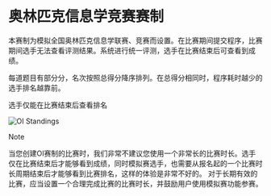﻿# 奥林匹克信息学竞赛赛制

本赛制为模拟全国奥林匹克信息学联赛、竞赛而设置。在比赛期间提交程序，比赛期间选手无法查看评测结果。系统进行统一评测，选手在比赛结束后可查看到成绩。

每道题目有部分分，名次按照总得分降序排列。在总得分相同时，程序耗时越少的选手排名越靠前。

选手仅能在比赛结束后查看排名

![OI Standings](~/images/oi-standings.png)

> [!NOTE]  
> 当您创建OI赛制的比赛时，我们非常不建议您使用一个非常长的比赛时长。选手仅在比赛结束后才能够看到成绩，同时模拟赛选手，也需要从报名起的一个比赛时长周期结束后才能够看到比赛排名，这样的体验是非常不好的。
> 对于长期有效的比赛，应当设置一个合理完成比赛的比赛时长，并鼓励用户使用模拟赛功能参赛。